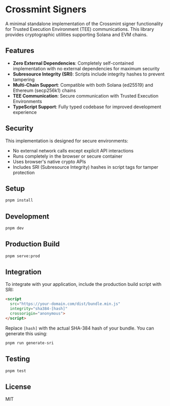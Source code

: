 # Crossmint Signers

A minimal standalone implementation of the Crossmint signer functionality for Trusted Execution Environment (TEE) communications. This library provides cryptographic utilities supporting Solana and EVM chains.

## Features

- **Zero External Dependencies**: Completely self-contained implementation with no external dependencies for maximum security
- **Subresource Integrity (SRI)**: Scripts include integrity hashes to prevent tampering
- **Multi-Chain Support**: Compatible with both Solana (ed25519) and Ethereum (secp256k1) chains
- **TEE Communication**: Secure communication with Trusted Execution Environments
- **TypeScript Support**: Fully typed codebase for improved development experience

## Security

This implementation is designed for secure environments:

- No external network calls except explicit API interactions
- Runs completely in the browser or secure container
- Uses browser's native crypto APIs
- Includes SRI (Subresource Integrity) hashes in script tags for tamper protection

## Setup

```bash
pnpm install
```

## Development

```bash
pnpm dev
```

## Production Build

```bash
pnpm serve:prod
```

## Integration

To integrate with your application, include the production build script with SRI:

```html
<script 
  src="https://your-domain.com/dist/bundle.min.js" 
  integrity="sha384-[hash]" 
  crossorigin="anonymous">
</script>
```

Replace `[hash]` with the actual SHA-384 hash of your bundle. You can generate this using:

```bash
pnpm run generate-sri
```

## Testing

```bash
pnpm test
```

## License

MIT 
